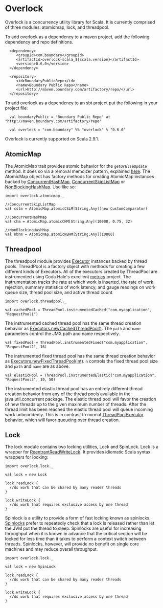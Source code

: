 Overlock
============

Overlock is a concurrency utility library for Scala.  It is currently comprised of three modules: atomicmap, lock, and threadpool.  

To add overlock as a dependency to a maven project, add the following dependency and repo definitions.

      <dependency>
         <groupId>com.boundary</groupId>
         <artifactId>overlock-scala_${scala.version}</artifactId>
         <version>0.6.0</version>
      </dependency>

      <repository>
         <id>BoundaryPublicRepo</id>
         <name>Boundary Public Repo</name>
         <url>http://maven.boundary.com/artifactory/repo/</url>
      </repository>

To add overlock as a dependency to an sbt project put the following in your project file:

      val boundaryPublic = "Boundary Public Repo" at "http://maven.boundary.com/artifactory/repo"
      
      val overlock = "com.boundary" %% "overlock" % "0.6.0"
      
Overlock is currently supported on Scala 2.9.1.

AtomicMap
--------

The AtomicMap trait provides atomic behavior for the `getOrElseUpdate` method.  It does so via a removal memoizer pattern, explained [here](http://blog.boundary.com/2011/05/03/atomicmap-solutions.html).  The AtomicMap object has factory methods for creating AtomicMap instances backed by [ConcurrentHashMap](http://download.oracle.com/javase/6/docs/api/java/util/concurrent/ConcurrentHashMap.html), [ConcurrentSkipListMap](http://download.oracle.com/javase/6/docs/api/java/util/concurrent/ConcurrentSkipListMap.html) or [NonBlockingHashMap](https://github.com/boundary/high-scale-lib/blob/master/src/org/cliffc/high_scale_lib/NonBlockingHashMap.java).  Use like so:

    import overlock.atomicmap._
    
    //ConcurrentSkipListMap
    val cslm = AtomicMap.atomicCSLM[String,Any](new CustomComparator)
    
    //ConcurrentHashMap
    val chm = AtomicMap.atomicCHM[String,Any](10000, 0.75, 32)
    
    //NonBlockingHashMap
    val nbhm = AtomicMap.atomicNBHM[String,Any](10000)
    
Threadpool
---------

The threadpool module provides [Executor](http://download.oracle.com/javase/6/docs/api/java/util/concurrent/Executor.html) instances backed by thread pools.  ThreadPool is a factory object with methods for creating a few different kinds of Executors.  All of the executors created by ThreadPool are instrumented using Coda Hale's excellent [metrics](https://github.com/codahale/metrics) project.  The instrumentation tracks the rate at which work is inserted, the rate of work rejection, summary statistics of work latency, and gauge readings on work queue size, thread pool size, and active thread count.

    import overlock.threadpool._

    val cachedPool = ThreadPool.instrumentedCached("com.myapplication", "RequestPool1")
    
The instrumented cached thread pool has the same thread creation behavior as [Executors.newCachedThreadPool()](http://download.oracle.com/javase/6/docs/api/java/util/concurrent/Executors.html#newCachedThreadPool%28%29).  The `path` and `name` parameters control the JMX path and name respectively.

    val fixedPool = ThreadPool.instrumentedFixed("com.myapplication", "RequestPool2", 16)
    
The instrumented fixed thread pool has the same thread creation behavior as [Executors.newFixedThreadPool(int)](http://download.oracle.com/javase/6/docs/api/java/util/concurrent/Executors.html#newFixedThreadPool%28int%29).  `n` controls the fixed thread pool size and `path` and `name` are as above.

    val elasticPool = ThreadPool.instrumentedElastic("com.myapplication", "RequestPool3", 10, 50)
    
The instrumented elastic thread pool has an entirely different thread creation behavior from any of the thread pools available in the java.util.concurrent package.  The elastic thread pool will favor the creation of new threads up to the given maximum number of threads.  After the thread limit has been reached the elastic thread pool will queue incoming work unboundedly.  This is in contrast to normal [ThreadPoolExecutor](http://download.oracle.com/javase/6/docs/api/java/util/concurrent/ThreadPoolExecutor.html) behavior, which will favor queueing over thread creation.

Lock
-------

The lock module contains two locking utilities, Lock and SpinLock.  Lock is a wrapper for [ReentrantReadWriteLock](http://download.oracle.com/javase/6/docs/api/java/util/concurrent/locks/ReentrantReadWriteLock.html).  It provides idiomatic Scala syntax wrappers for locking:

    import overlock.lock._

    val lock = new Lock
    
    lock.readLock {
      //do work that can be shared by many reader threads
    }
    
    lock.writeLock {
      //do work that requires exclusive access by one thread
    }
    
Spinlock is a utility to provide a form of fast locking known as spinlocks.  [Spinlocks](http://en.wikipedia.org/wiki/Spinlock) prefer to repeatedly check that a lock is released rather than let the JVM put the thread to sleep.  Spinlocks are useful for increasing throughput when it is known in advance that the critical section will be locked for less time than it takes to perform a context switch between threads.  Spinlocks, however, will provide no benefit on single core machines and may reduce overall throughput.

    import overlock.lock._
    
    val lock = new SpinLock
    
    lock.readLock {
      //do work that can be shared by many reader threads
    }
    
    lock.writeLock {
      //do work that requires exclusive access by one thread
    }
    
